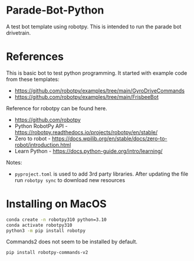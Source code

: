 # Parade-Bot-Python
A test bot template using robotpy.  This is intended to run the parade bot drivetrain.

# References
This is basic bot to test python programming.  It started with example code from these templates:
 * https://github.com/robotpy/examples/tree/main/GyroDriveCommands
 * https://github.com/robotpy/examples/tree/main/FrisbeeBot

Reference for robotpy can be found here.
 * https://github.com/robotpy
 * Python RobotPy API - https://robotpy.readthedocs.io/projects/robotpy/en/stable/
 * Zero to robot - https://docs.wpilib.org/en/stable/docs/zero-to-robot/introduction.html
 * Learn Python - https://docs.python-guide.org/intro/learning/

Notes:
* `pyproject.toml` is used to add 3rd party libraries.  After updating the file run `robotpy sync` to download new resources

# Installing on MacOS
```bash
conda create -n robotpy310 python=3.10
conda activate robotpy310
python3 -m pip install robotpy
```

Commands2 does not seem to be installed by default.
```bash
pip install robotpy-commands-v2
```

